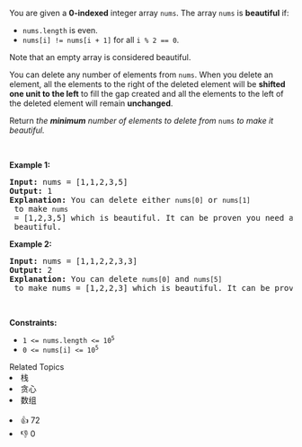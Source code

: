 <p>You are given a <strong>0-indexed</strong> integer array <code>nums</code>. The array <code>nums</code> is <strong>beautiful</strong> if:</p>

<ul> 
 <li><code>nums.length</code> is even.</li> 
 <li><code>nums[i] != nums[i + 1]</code> for all <code>i % 2 == 0</code>.</li> 
</ul>

<p>Note that an empty array is considered beautiful.</p>

<p>You can delete any number of elements from <code>nums</code>. When you delete an element, all the elements to the right of the deleted element will be <strong>shifted one unit to the left</strong> to fill the gap created and all the elements to the left of the deleted element will remain <strong>unchanged</strong>.</p>

<p>Return <em>the <strong>minimum</strong> number of elements to delete from </em><code>nums</code><em> to make it </em><em>beautiful.</em></p>

<p>&nbsp;</p> 
<p><strong class="example">Example 1:</strong></p>

<pre>
<strong>Input:</strong> nums = [1,1,2,3,5]
<strong>Output:</strong> 1
<strong>Explanation:</strong> You can delete either <span><code>nums[0]</code></span> or <span><code>nums[1]</code></span> to make <span><code>nums</code></span> = [1,2,3,5] which is beautiful. It can be proven you need at least 1 deletion to make <span><code>nums</code></span> beautiful.
</pre>

<p><strong class="example">Example 2:</strong></p>

<pre>
<strong>Input:</strong> nums = [1,1,2,2,3,3]
<strong>Output:</strong> 2
<strong>Explanation:</strong> You can delete <span><code>nums[0]</code></span> and <span><code>nums[5]</code></span> to make nums = [1,2,2,3] which is beautiful. It can be proven you need at least 2 deletions to make nums beautiful.
</pre>

<p>&nbsp;</p> 
<p><strong>Constraints:</strong></p>

<ul> 
 <li><code>1 &lt;= nums.length &lt;= 10<sup>5</sup></code></li> 
 <li><code>0 &lt;= nums[i] &lt;= 10<sup>5</sup></code></li> 
</ul>

<div><div>Related Topics</div><div><li>栈</li><li>贪心</li><li>数组</li></div></div><br><div><li>👍 72</li><li>👎 0</li></div>